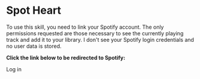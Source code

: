 # Spot Heart

To use this skill, you need to link your Spotify account. The only permissions requested are those necessary to see the currently playing track and add it to your library. I don't see your Spotify login credentials and no user data is stored.

**Click the link below to be redirected to Spotify:**

<a id="login-link">Log in</a>

<script src="https://ajax.googleapis.com/ajax/libs/jquery/3.4.0/jquery.min.js"></script>
<script src="https://unpkg.com/@ungap/url-search-params@0.1.2/min.js"></script>
<script>
  params=new URLSearchParams(location.search);
  $("#login-link").attr("href", "https://accounts.spotify.com/authorize?nosignup=true&" + params.toString());
</script>
